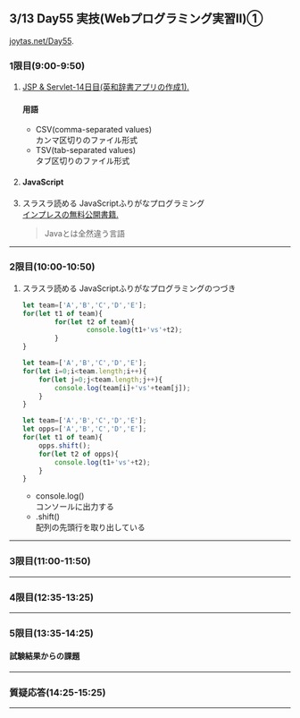 ## 3/13 Day55 実技(Webプログラミング実習Ⅱ)①
[joytas.net/Day55](https://joytas.net/%e8%a8%93%e7%b7%b4/day55).
### 1限目(9:00-9:50)
1. [JSP & Servlet-14日目(英和辞書アプリの作成1).](https://joytas.net/programming/jspservlet14)
	#### 用語
	- CSV(comma-separated values)  
	カンマ区切りのファイル形式
	- TSV(tab-separated values)  
	タブ区切りのファイル形式
1. #### JavaScript
1. スラスラ読める JavaScriptふりがなプログラミング  
	[インプレスの無料公開書籍.](https://book.impress.co.jp/items/tameshiyomi)
	> Javaとは全然違う言語
---
### 2限目(10:00-10:50)
1. スラスラ読める JavaScriptふりがなプログラミングのつづき
	~~~javascript
	let team=['A','B','C','D','E'];
	for(let t1 of team){
			for(let t2 of team){
					console.log(t1+'vs'+t2);
			}
	}
	~~~
	~~~javascript
	let team=['A','B','C','D','E'];
	for(let i=0;i<team.length;i++){
		for(let j=0;j<team.length;j++){
			console.log(team[i]+'vs'+team[j]);
		}
	}
	~~~
	~~~javascript
	let team=['A','B','C','D','E'];
	let opps=['A','B','C','D','E'];
	for(let t1 of team){
		opps.shift();
		for(let t2 of opps){
			console.log(t1+'vs'+t2);
		}
	}
	~~~
	- console.log()  
	コンソールに出力する
	- .shift()  
	配列の先頭行を取り出している
---
### 3限目(11:00-11:50)
---
### 4限目(12:35-13:25)
---
### 5限目(13:35-14:25)
#### 試験結果からの課題
---
### 質疑応答(14:25-15:25)
----
